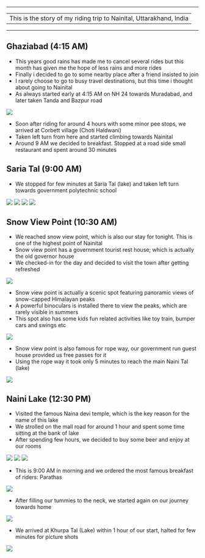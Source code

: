 
---

| |
| :--- |
| This is the story of my riding trip to Nainital, Uttarakhand, India|

---

##  Ghaziabad (4:15 AM)
* This years good rains has made me to cancel several rides but this month has given me the hope of less rains and more rides
* Finally i decided to go to some nearby place after a friend insisted to join
* I rarely choose to go to busy travel destinations, but this time i thought about going to Nainital
* As always started early at 4:15 AM on NH 24 towards Muradabad, and later taken Tanda and Bazpur road

![](https://github.com/inbravo/travel/raw/master/september-2018-1/images/IMG_20180915_084107.jpg)

* Soon after riding for around 4 hours with some minor pee stops, we arrived at Corbett village (Choti Haldwani)
* Taken left turn from here and started climbing towards Nainital
* Around 9 AM we decided to breakfast. Stopped at a road side small restaurant and spent around 30 minutes

##  Saria Tal (9:00 AM)
* We stopped for few minutes at Saria Tal (lake) and taken left turn towards government polytechnic school

![](https://github.com/inbravo/travel/raw/master/september-2018-1/images/IMG_20180915_104005.jpg)
![](https://github.com/inbravo/travel/raw/master/september-2018-1/images/IMG_20180915_101512.jpg)
![](https://github.com/inbravo/travel/raw/master/september-2018-1/images/IMG_20180915_101758.jpg)
![](https://github.com/inbravo/travel/raw/master/september-2018-1/images/IMG_20180915_101854.jpg)

##  Snow View Point (10:30 AM)
* We reached snow view point, which is also our stay for tonight. This is one of the highest point of Nainital
* Snow view point has a government tourist rest house; which is actually the old governor house
* We checked-in for the day and decided to visit the town after getting refreshed

![](https://github.com/inbravo/travel/raw/master/september-2018-1/images/IMG_20180916_082859.jpg)

* Snow view point is actually a scenic spot featuring panoramic views of snow-capped Himalayan peaks
* A powerful binoculars is installed there to view the peaks, which are rarely visible in summers
* This spot also has some kids fun related activities like toy train, bumper cars and swings etc

![](https://github.com/inbravo/travel/raw/master/september-2018-1/images/IMG-20180916-WA0021.jpg)

* Snow view point is also famous for rope way, our government run guest house provided us free passes for it
* Using the rope way it took only 5 minutes to reach the main Naini Tal (lake)

![](https://github.com/inbravo/travel/raw/master/september-2018-1/images/IMG_20180915_143701.jpg)

##  Naini Lake (12:30 PM)
* Visited the famous Naina devi temple, which is the key reason for the name of this lake
* We strolled on  the mall road for around 1 hour and spent some time sitting at the bank of lake
* After spending few hours, we decided to buy some beer and enjoy at our rooms

![](https://github.com/inbravo/travel/raw/master/september-2018-1/images/IMG-20180916-WA0035.jpg)
![](https://github.com/inbravo/travel/raw/master/september-2018-1/images/IMG_20180915_134200.jpg)
![](https://github.com/inbravo/travel/raw/master/september-2018-1/images/IMG_20180915_135401.jpg)

* This is 9:00 AM in morning and we ordered the most famous breakfast of riders: Parathas

![](https://github.com/inbravo/travel/raw/master/september-2018-1/images/IMG_20180916_083010_BURST2.jpg)

* After filling our tummies to the neck, we started again on our journey towards home

![](https://github.com/inbravo/travel/raw/master/september-2018-1/images/IMG_20180916_091903.jpg)

* We arrived at Khurpa Tal (Lake) within 1 hour of our start, halted for few minutes for picture shots

![](https://github.com/inbravo/travel/raw/master/september-2018-1/images/IMG_20180916_093413.jpg)